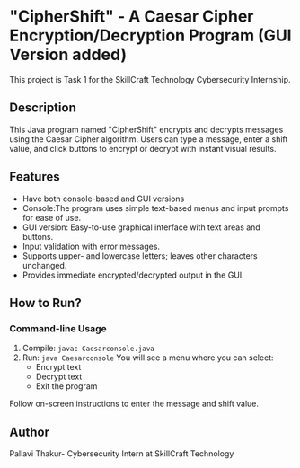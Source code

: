 # "CipherShift" - A Caesar Cipher Encryption/Decryption Program (GUI Version added)

This project is Task 1 for the SkillCraft Technology Cybersecurity Internship.

## Description
This Java program named "CipherShift" encrypts and decrypts messages using the Caesar Cipher algorithm. 
Users can type a message, enter a shift value, and click buttons to encrypt or decrypt with instant visual results.

## Features
- Have both console-based and GUI versions
- Console:The program uses simple text-based menus and input prompts for ease of use.
- GUI version: Easy-to-use graphical interface with text areas and buttons.
- Input validation with error messages.
- Supports upper- and lowercase letters; leaves other characters unchanged.
- Provides immediate encrypted/decrypted output in the GUI.



## How to Run?
### Command-line Usage
1. Compile: `javac Caesarconsole.java`
2. Run: `java Caesarconsole`
   You will see a menu where you can select:
   - Encrypt text
   - Decrypt text
   - Exit the program

Follow on-screen instructions to enter the message and shift value.

## Author
Pallavi Thakur- Cybersecurity Intern at SkillCraft Technology

